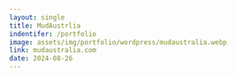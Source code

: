 ```yaml
---
layout: single
title: MudAustrlia
indentifer: /portfolio
image: assets/img/portfolio/wordpress/mudaustralia.webp
link: mudaustralia.com
date: 2024-08-26
---
```

